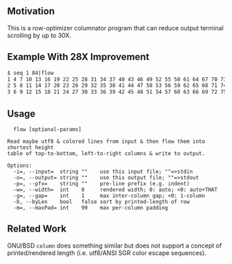 ## Motivation

This is a row-optimizer columnator program that can reduce output terminal
scrolling by up to 30X.

## Example With 28X Improvement

```sh
$ seq 1 84|flow 
1 4 7 10 13 16 19 22 25 28 31 34 37 40 43 46 49 52 55 58 61 64 67 70 73 76 79 82
2 5 8 11 14 17 20 23 26 29 32 35 38 41 44 47 50 53 56 59 62 65 68 71 74 77 80 83
3 6 9 12 15 18 21 24 27 30 33 36 39 42 45 48 51 54 57 60 63 66 69 72 75 78 81 84
```

## Usage
```
  flow [optional-params] 

Read maybe utf8 & colored lines from input & then flow them into shortest height
table of top-to-bottom, left-to-right columns & write to output.

Options:
  -i=, --input=  string ""    use this input file; ""=>stdin
  -o=, --output= string ""    use this output file; ""=>stdout
  -p=, --pfx=    string ""    pre-line prefix (e.g. indent)
  -w=, --width=  int    0     rendered width; 0: auto; <0: auto+THAT
  -g=, --gap=    int    1     max inter-column gap; <0: 1-column
  -b, --byLen    bool   false sort by printed-length of row
  -m=, --maxPad= int    99    max per-column padding
```
## Related Work

GNU/BSD `column` does something similar but does not support a concept of
printed/rendered length (i.e. utf8/ANSI SGR color escape sequences).
